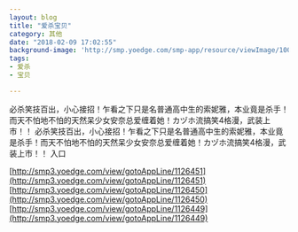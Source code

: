 ```yaml
---
layout: blog
title: "爱杀宝贝"
category: 其他
date: "2018-02-09 17:02:55"
background-image: 'http://smp.yoedge.com/smp-app/resource/viewImage/1003031appline.png'
tags:
- 爱杀
- 宝贝

---
```

必杀笑技百出，小心接招！乍看之下只是名普通高中生的索妮雅，本业竟是杀手！而天不怕地不怕的天然呆少女安奈总爱缠着她！カヅホ流搞笑4格漫，武装上市！！
必杀笑技百出，小心接招！乍看之下只是名普通高中生的索妮雅，本业竟是杀手！而天不怕地不怕的天然呆少女安奈总爱缠着她！カヅホ流搞笑4格漫，武装上市！！
入口

[http://smp3.yoedge.com/view/gotoAppLine/1126451](http://smp3.yoedge.com/view/gotoAppLine/1126451)
[http://smp3.yoedge.com/view/gotoAppLine/1126450](http://smp3.yoedge.com/view/gotoAppLine/1126450)
[http://smp3.yoedge.com/view/gotoAppLine/1126449](http://smp3.yoedge.com/view/gotoAppLine/1126449)

        
